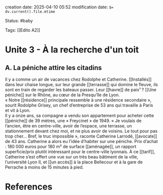 creation date: 2025-04-10 05:52
modification date: `$= dv.current().file.mtime`

Status: #baby 

Tags: [[Edito A2]]

# Unite 3 - À la recherche d'un toit

## **A. La péniche attire les citadins**

Il y a comme un air de vacances chez Rodolphe et Catherine. [[Installés]] dans leur chaise longue, sur leur grande [[terrasse]] qui domine le fleuve, ils sont en train de regarder les bateaux passer. Leur [[havre]] de paix¹ ? [[Une péniche]] sur le Rhône, au cœur de la Presqu’île de Lyon.  
« Notre [[résidence]] principale ressemble à une résidence secondaire », sourit Rodolphe Grisey, un chef d’entreprise de 53 ans qui travaille à Paris et vit à Lyon.  
Il y a onze ans, sa compagne a vendu son appartement pour acheter cette [[péniche]] de 39 mètres, une « Freycinet » de 1949. « Je voulais de l’ancien, être en centre-ville, avoir de l’espace, une terrasse, un stationnement devant chez moi, et ne plus avoir de voisins. Le tout pour pas trop cher... Bref, le truc impossible », raconte Catherine Larrodé, [[avocate]] de 43 ans. Catherine a alors eu l’idée d’habiter sur une péniche. 
Prix d’achat : 180 000 euros pour 180 m² de surface [[aménagée]], un rapport superficie/prix plutôt intéressant pour le centre-ville lyonnais. À ce [[tarif]], Catherine s’est offert une vue sur un très beau bâtiment de la ville, l’université Lyon II, et [[un accès]] à la place Bellecour et à la gare de Perrache à moins de 15 minutes à pied.















# References